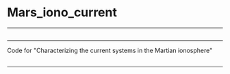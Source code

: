 # Mars_iono_current
---
##
---
Code for "Characterizing the current systems in the Martian ionosphere"
## 
---



